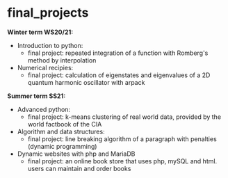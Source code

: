# final_projects
**Winter term WS20/21:**
- Introduction to python:
  - final project: repeated integration of a function with Romberg's method by interpolation
- Numerical recipies:
  - final project: calculation of eigenstates and eigenvalues of a 2D quantum harmonic oscillator with arpack
  
**Summer term SS21:**
- Advanced python:
  - final project: k-means clustering of real world data, provided by the world factbook of the CIA
- Algorithm and data structures:
  - final project: line breaking algorithm of a paragraph with penalties (dynamic programming)
- Dynamic websites with php and MariaDB
  - final project: an online book store that uses php, mySQL and html. users can maintain and order books
